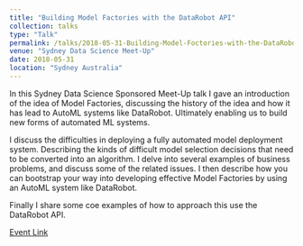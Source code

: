 ```yaml
---
title: "Building Model Factories with the DataRobot API"
collection: talks
type: "Talk"
permalink: /talks/2018-05-31-Building-Model-Foctories-with-the-DataRobot-API 
venue: "Sydney Data Science Meet-Up"
date: 2018-05-31
location: "Sydney Australia"
---
```


In this Sydney Data Science Sponsored Meet-Up talk I gave an 
introduction of the idea of Model Factories, discussing the history of 
the idea and how it has lead to AutoML systems like DataRobot. 
Ultimately enabling us to build new forms of automated ML systems.

I discuss the difficulties in deploying a fully automated model deployment system.
Describing the kinds of difficult model selection decisions that need to be converted
into an algorithm. I delve into several examples of business problems, and 
discuss some of the related issues. I then describe how you can bootstrap
your way into developing effective Model Factories by using an
AutoML system like DataRobot.

Finally I share some coe examples of how to approach this use the DataRobot API.
  
[Event Link](https://www.meetup.com/en-AU/Data-Science-Sydney/events/250647801/)
